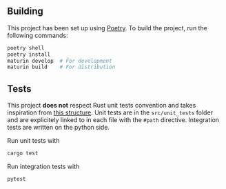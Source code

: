 ## Building
This project has been set up using [Poetry](https://python-poetry.org/). To build the project, run the following commands:
```bash
poetry shell
poetry install
maturin develop  # For development
maturin build    # For distribution
```

## Tests
This project **does not** respect Rust unit tests convention and takes inspiration from [this structure](http://xion.io/post/code/rust-unit-test-placement.html). Unit tests are in the `src/unit_tests` folder and are explicitely linked to in each file with the `#path` directive. 
Integration tests are written on the python side.

Run unit tests with 
```bash
cargo test
```

Run integration tests with
```bash
pytest
```
